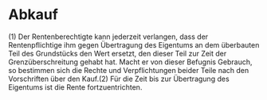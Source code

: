 # Abkauf

(1) Der Rentenberechtigte kann jederzeit verlangen, dass der Rentenpflichtige ihm gegen Übertragung des Eigentums an dem überbauten Teil des Grundstücks den Wert ersetzt, den dieser Teil zur Zeit der Grenzüberschreitung gehabt hat. Macht er von dieser Befugnis Gebrauch, so bestimmen sich die Rechte und Verpflichtungen beider Teile nach den Vorschriften über den Kauf.(2) Für die Zeit bis zur Übertragung des Eigentums ist die Rente fortzuentrichten. 


